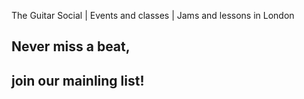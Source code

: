 The Guitar Social | Events and classes | Jams and lessons in London

## Never miss a beat,

## join our mainling list!